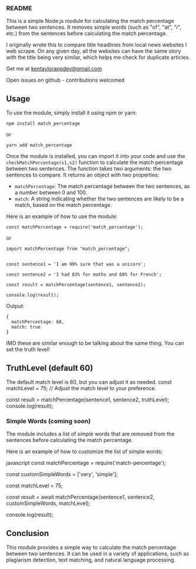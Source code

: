 
### README

This is a simple Node.js module for calculating the match percentage between two sentences. It removes simple words (such as "of", "at", "i", etc.) from the sentences before calculating the match percentage.

I originally wrote this to compare title headlines from local news websites I web scrape. On any given day, all the websites can have the same story with the title being very similar, which helps me check for duplicate articles.

Get me at kentaylorappdev@gmail.com

Open issues on github - contributions welcomed

## Usage

To use the module, simply install it using npm or yarn:

```
npm install match_percentage
```

or

```
yarn add match_percentage
```

Once the module is installed, you can import it into your code and use the `checkMatchPercentage(s1,s2)` function to calculate the match percentage between two sentences. The function takes two arguments: the two sentences to compare. It returns an object with two properties:

* `matchPercentage`: The match percentage between the two sentences, as a number between 0 and 100.
* `match`: A string indicating whether the two sentences are likely to be a match, based on the match percentage.

Here is an example of how to use the module:


```
const matchPercentage = require('match_percentage');
```

or

```
import matchPercentage from "match_percentage";


const sentence1 = 'I am 99% sure that was a unicorn';

const sentence2 = 'I had 83% for maths and 68% for French';

const result = matchPercentage(sentence1, sentence2);

console.log(result);
```


Output:

```
{
  matchPercentage: 68,
  match: true
}
```
IMO these are similar enough to be talking about the same thing. You can set the truth level!

## TruthLevel (default 60)

The default match level is 60, but you can adjust it as needed.
const matchLevel = 75; // Adjust the match level to your preference.

const result = matchPercentage(sentence1, sentence2, truthLevel);
console.log(result);


### Simple Words (coming soon)

The module includes a list of simple words that are removed from the sentences before calculating the match percentage.

Here is an example of how to customize the list of simple words:

javascript
const matchPercentage = require('match-percentage');

const customSimpleWords = ['very', 'simple'];

const matchLevel = 75;

const result = await matchPercentage(sentence1, sentence2, customSimpleWords, matchLevel);

console.log(result);



## Conclusion

This module provides a simple way to calculate the match percentage between two sentences. It can be used in a variety of applications, such as plagiarism detection, text matching, and natural language processing.

